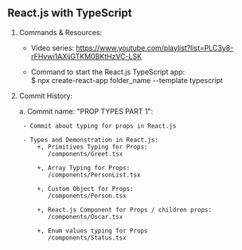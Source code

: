 ## React.js with TypeScript

1.  Commands & Resources:

    - Video series:
      https://www.youtube.com/playlist?list=PLC3y8-rFHvwi1AXijGTKM0BKtHzVC-LSK

    - Command to start the React.js TypeScript app:  
      $ npx create-react-app folder_name --template typescript

2.  Commit History:

    a. Commit name: "PROP TYPES PART 1":

         - Commit about typing for props in React.js

         - Types and Demonstration in React.js:
             +, Primitives Typing for Props:
                /components/Greet.tsx

             +, Array Typing for Props:
                /components/PersonList.tsx

             +, Custom Object for Props:
                /components/Person.tsx

             +, React.js Component for Props / children props:
                /components/Oscar.tsx

             +, Enum values typing for Props
                /components/Status.tsx
